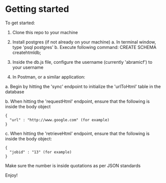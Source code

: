 # Getting started

To get started:

1.  Clone this repo to your machine

2.  Install postgres (if not already on your machine)
  a.  In terminal window, type 'psql postgres'
  b.  Execute following command: CREATE SCHEMA createhtmldb;

3.  Inside the db.js file, configure the username (currently 'abramicf') to your username

4.  In Postman, or a similar application:

  a.  Begin by hitting the 'sync' endpoint to initialize the 'urlToHtml' table in the database

  b.  When hitting the 'requestHtml' endpoint, ensure that the following is inside the body object

    {
      "url" : "http://www.google.com" (for example)
    }

  c.  When hitting the 'retrieveHtml' endpoint, ensure that the following is inside the body object:

    {
      "jobid" : "13" (for example)
    }

  Make sure the number is inside quotations as per JSON standards

Enjoy!